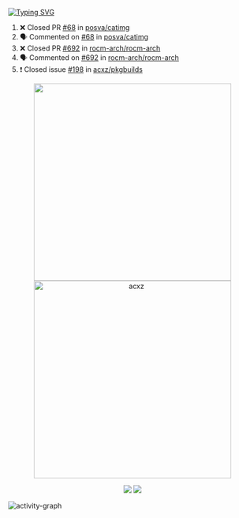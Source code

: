 [![Typing SVG](https://readme-typing-svg.herokuapp.com?size=16&color=AFFFA3&multiline=true&height=75&lines=contributing+to+robotics%2Faerospace%2Fml%2Fgpu+software;packaging+it+for+archlinux;ricer)](https://git.io/typing-svg)

<!--START_SECTION:activity-->
1. ❌ Closed PR [#68](https://github.com/posva/catimg/pull/68) in [posva/catimg](https://github.com/posva/catimg)
2. 🗣 Commented on [#68](https://github.com/posva/catimg/issues/68) in [posva/catimg](https://github.com/posva/catimg)
3. ❌ Closed PR [#692](https://github.com/rocm-arch/rocm-arch/pull/692) in [rocm-arch/rocm-arch](https://github.com/rocm-arch/rocm-arch)
4. 🗣 Commented on [#692](https://github.com/rocm-arch/rocm-arch/issues/692) in [rocm-arch/rocm-arch](https://github.com/rocm-arch/rocm-arch)
5. ❗️ Closed issue [#198](https://github.com/acxz/pkgbuilds/issues/198) in [acxz/pkgbuilds](https://github.com/acxz/pkgbuilds)
<!--END_SECTION:activity-->

<p align="center">
  <img width="400em" src=https://github-readme-stats.vercel.app/api?username=acxz&include_all_commits=true&show_icons=true />
  <img width="400em" src="https://github-readme-streak-stats.herokuapp.com/?user=acxz&" alt="acxz" />
</p>

<p align="center">
  <img src=https://github-readme-stats.vercel.app/api/top-langs/?username=acxz&layout=compact />
  <img src=https://github-profile-trophy.vercel.app/?username=acxz&row=2&column=4 />
</p>

![activity-graph](https://activity-graph.herokuapp.com/graph?username=acxz&theme=aqua)
